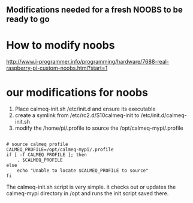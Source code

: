 ## Modifications needed for a fresh NOOBS to be ready to go

# How to modify noobs
http://www.i-programmer.info/programming/hardware/7688-real-raspberry-pi-custom-noobs.html?start=1

# our modifications for noobs
1. Place calmeq-init.sh /etc/init.d and ensure its executable
2. create a symlink from /etc/rc2.d/S10calmeq-init to /etc/init.d/calmeq-init.sh
3. modify the /home/pi/.profile to source the /opt/calmeq-mypi/.profile

<code>
# source calmeq profile 
CALMEQ_PROFILE=/opt/calmeq-mypi/.profile
if [ -f CALMEQ_PROFILE ]; then
    . $CALMEQ_PROFILE
else
    echo "Unable to locate $CALMEQ_PROFILE to source"
fi
</code>

The calmeq-init.sh script is very simple. it checks out or updates the calmeq-mypi directory in /opt and runs the init script saved there.

